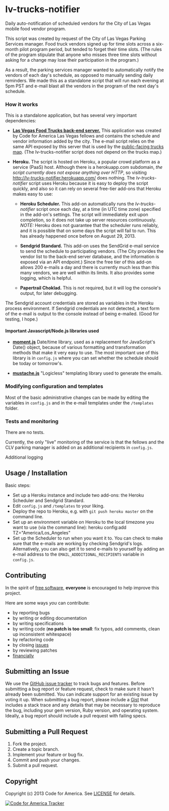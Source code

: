 lv-trucks-notifier
==================

Daily auto-notification of scheduled vendors for the City of Las Vegas mobile food vendor program.

This script was created by request of the City of Las Vegas Parking Services manager. Food truck vendors signed up for time slots across a six-month pilot program period, but tended to forget their time slots. (The rules of the program stipulate that anyone who misses three time slots without asking for a change may lose their participation in the program.)

As a result, the parking services manager wanted to automatically notify the vendors of each day's schedule, as opposed to manually sending daily reminders.  We made this as a standalone script that will run each evening at 5pm PST and e-mail blast all the vendors in the program of the next day's schedule.

### How it works

This is a standalone application, but has several very important dependencies:

* __[Las Vegas Food Trucks back-end server.][lv-trucks-server]__  This application was created by Code for America Las Vegas fellows and contains the schedule and vendor information added by the city.  The e-mail script relies on the same API exposed by this server that is used by the [public-facing trucks map][lv-trucks-map]. (The lv-trucks-notifier script does not depend on the trucks map.)

[lv-trucks-map]: https://github.com/codeforamerica/lv-trucks-map/
[lv-trucks-server]: https://github.com/codeforamerica/food_trucks

* __Heroku.__  The script is hosted on Heroku, a popular crowd platform as a service (PaaS) host. Although there is a herokuapp.com subdomain, _the script currently does not expose anything over HTTP_, so visiting http://lv-trucks-notifier.herokuapp.com/ does nothing. The _lv-trucks-notifier_ script uses Heroku because it is easy to deploy the script quickly, and also so it can rely on several free-tier add-ons that Heroku makes easy to use:

    * __Heroku Scheduler.__ This add-on automatically runs the _lv-trucks-notifier_ script once each day, at a time (in UTC time zone) specified in the add-on's settings. The script will immediately exit upon completion, so it does not take up server resources continuously. _NOTE:_ Heroku does not guarantee that the scheduler runs reliably, and it is possible that on some days the script will fail to run. This has already happened once before on August 29, 2013.

    * __Sendgrid Standard.__ This add-on uses the SendGrid e-mail service to send the schedule to participating vendors. (The City provides the vendor list to the back-end server database, and the information is exposed via an API endpoint.) Since the free tier of this add-on allows 200 e-mails a day and there is currently much less than this many vendors, we are well within its limits. It also provides some logging, which is helpful.

    * __Papertrail Choklad.__ This is not required, but it will log the console's output, for later debugging.

The Sendgrid account credentials are stored as variables in the Heroku process environment. If Sendgrid credentials are not detected, a text form of the e-mail is output to the console instead of being e-mailed. (Good for testing, I hope.)


#### Important Javascript/Node.js libraries used

* __[moment.js](http://momentjs.com/)__ Date/time library, used as a replacement for JavaScript's Date() object, because of various formatting and transformation methods that make it very easy to use. The most important use of this library is in ```config.js``` where you can set whether the schedule should be today or tomorrow's.

* __[mustache.js](http://mustache.github.io/)__ "Logicless" templating library used to generate the emails.


### Modifying configuration and templates

Most of the basic administrative changes can be made by editing the variables in ```config.js``` and in the e-mail templates under the ```/templates``` folder.


### Tests and monitoring

There are no tests.

Currently, the only "live" monitoring of the service is that the fellows and the CLV parking manager is added on as additional recipients in ```config.js```.

Additional logging 


## Usage / Installation

Basic steps:

* Set up a Heroku instance and include two add-ons: the Heroku Scheduler and Sendgrid Standard.
* Edit ```config.js``` and ```/templates``` to your liking.
* Deploy the repo to Heroku, e.g. with ```git push heroku master``` on the command line.
* Set up an environment variable on Heroku to the local timezone you want to use (via the command line):
    heroku config:add TZ="America/Los_Angeles"
* Set up the Scheduler to run when you want it to. You can check to make sure that the e-mails are working by checking Sendgrid's logs. Alternatively, you can also get it to send e-mails to yourself by adding an e-mail address to the ```EMAIL_ADDDITIONAL_RECIPIENTS``` variable in ```config.js```.

## Contributing
In the spirit of [free software][free-sw], **everyone** is encouraged to help
improve this project.

[free-sw]: http://www.fsf.org/licensing/essays/free-sw.html

Here are some ways *you* can contribute:

* by reporting bugs
* by writing or editing documentation
* by writing specifications
* by writing code (**no patch is too small**: fix typos, add comments, clean up inconsistent whitespace)
* by refactoring code
* by closing [issues][]
* by reviewing patches
* [financially][]

[issues]: https://github.com/codeforamerica/lv-trucks-map/issues
[financially]: https://secure.codeforamerica.org/page/contribute

## Submitting an Issue
We use the [GitHub issue tracker][issues] to track bugs and features. Before submitting a bug report or feature request, check to make sure it hasn't already been submitted. You can indicate support for an existing issue by voting it up. When submitting a bug report, please include a [Gist][] that includes a stack trace and any details that may be necessary to reproduce the bug, including your gem version, Ruby version, and operating system. Ideally, a bug report should include a pull request with failing specs.

[gist]: https://gist.github.com/

## Submitting a Pull Request
1. Fork the project.
2. Create a topic branch.
3. Implement your feature or bug fix.
4. Commit and push your changes.
5. Submit a pull request. 

## Copyright
Copyright (c) 2013 Code for America. See [LICENSE][] for details.

[![Code for America Tracker](http://stats.codeforamerica.org/codeforamerica/lv-trucks-map.png)][tracker]

[tracker]: http://stats.codeforamerica.org/projects/lv-trucks-notifier
[LICENSE]: https://github.com/codeforamerica/lv-trucks-notifier/blob/master/LICENSE